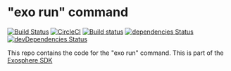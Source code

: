 # "exo run" command

[![Build Status](https://travis-ci.org/Originate/exo-run.svg?branch=master)](https://travis-ci.org/Originate/exo-run)
[![CircleCI](https://circleci.com/gh/Originate/exo-run.svg?style=shield)](https://circleci.com/gh/Originate/exo-run)
[![Build status](https://ci.appveyor.com/api/projects/status/xcwqi10xhhqbdem3?svg=true&passingText=windows%20passing&failingText=windows%20failing&pendingText=windows%20pending)](https://ci.appveyor.com/project/kevgo/exo-run)
[![dependencies Status](https://david-dm.org/Originate/exo-run/status.svg)](https://david-dm.org/Originate/exo-run)
[![devDependencies Status](https://david-dm.org/Originate/exo-run/dev-status.svg)](https://david-dm.org/Originate/exo-run?type=dev)

This repo contains the code for the "exo run" command.
This is part of the [Exosphere SDK](https://github.com/Originate/exosphere-sdk)
